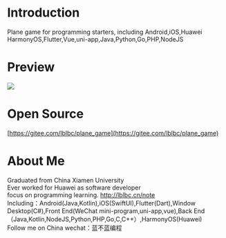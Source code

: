 # Introduction
Plane game for programming starters, including Android,iOS,Huawei HarmonyOS,Flutter,Vue,uni-app,Java,Python,Go,PHP,NodeJS


# Preview
![](https://p3-juejin.byteimg.com/tos-cn-i-k3u1fbpfcp/88f5ab97c8d4480f917b14ce06bdfe54~tplv-k3u1fbpfcp-zoom-1.image)

# Open Source
[https://gitee.com/lblbc/plane_game](https://gitee.com/lblbc/plane_game)


# About Me
Graduated from China Xiamen University  
Ever worked for Huawei as software developer  
focus on programming learning. http://lblbc.cn/note  
Including：Android(Java,Kotlin),iOS(SwiftUI),Flutter(Dart),Window Desktop(C#),Front End(WeChat mini-program,uni-app,vue),Back End（Java,Kotlin,NodeJS,Python,PHP,Go,C,C++）,HarmonyOS(Huawei)  
Follow me on China wechat：蓝不蓝编程  